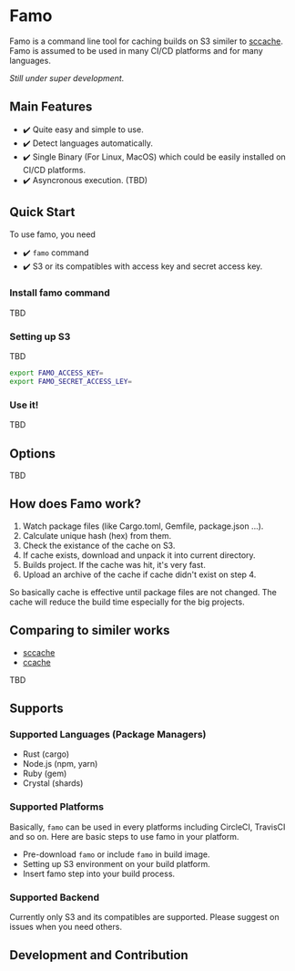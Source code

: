 # Famo

Famo is a command line tool for caching builds on S3 similer to [sccache](https://github.com/mozilla/sccache).
Famo is assumed to be used in many CI/CD platforms and for many languages.

<i>Still under super development.</i>

## Main Features
- :heavy_check_mark: Quite easy and simple to use.
- :heavy_check_mark: Detect languages automatically.
- :heavy_check_mark: Single Binary (For Linux, MacOS) which could be easily installed on CI/CD platforms.
- :heavy_check_mark: Asyncronous execution. (TBD)

## Quick Start

To use famo, you need
- :heavy_check_mark: `famo` command
- :heavy_check_mark: S3 or its compatibles with access key and secret access key.

### Install famo command
TBD

### Setting up S3
TBD

```bash
export FAMO_ACCESS_KEY=
export FAMO_SECRET_ACCESS_LEY=
```

### Use it!
TBD

## Options
TBD

## How does Famo work?

1. Watch package files (like Cargo.toml, Gemfile, package.json ...).
1. Calculate unique hash (hex) from them.
1. Check the existance of the cache on S3.
1. If cache exists, download and unpack it into current directory.
1. Builds project. If the cache was hit, it's very fast.
1. Upload an archive of the cache if cache didn't exist on step 4.

So basically cache is effective until package files are not changed.
The cache will reduce the build time especially for the big projects.

## Comparing to similer works

- [sccache](https://github.com/mozilla/sccache)
- [ccache](https://ccache.samba.org/)

TBD

## Supports

### Supported Languages (Package Managers)

- Rust (cargo)
- Node.js (npm, yarn)
- Ruby (gem)
- Crystal (shards)

### Supported Platforms

Basically, `famo` can be used in every platforms including CircleCI, TravisCI and so on.
Here are basic steps to use famo in your platform.

- Pre-download `famo` or include `famo` in build image.
- Setting up S3 environment on your build platform.
- Insert famo step into your build process.

### Supported Backend

Currently only S3 and its compatibles are supported.
Please suggest on issues when you need others.

## Development and Contribution
